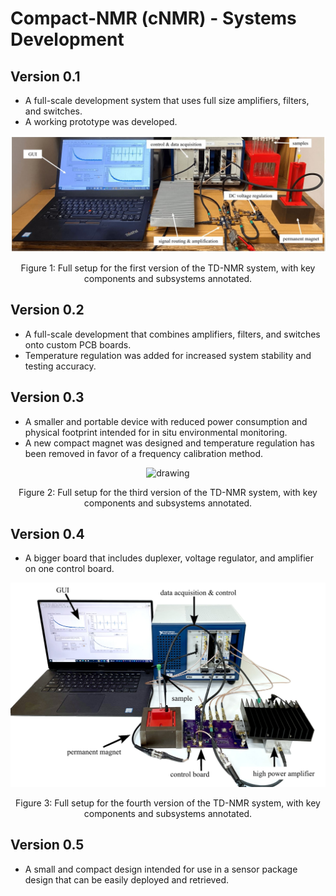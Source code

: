 # Compact-NMR (cNMR) - Systems Development 

## Version 0.1
* A full-scale development system that uses full size amplifiers, filters, and switches. 
* A working prototype was developed.  

<p align="center">
<img src="media/NMR_system(0.1).jpg" alt="drawing" width="700"/>
</p>
<p align="center">
Figure 1: Full setup for the first version of the TD-NMR system, with key components and subsystems annotated. 
</p>

## Version 0.2
* A full-scale development that combines amplifiers, filters, and switches onto custom PCB boards.
* Temperature regulation was added for increased system stability and testing accuracy.

## Version 0.3
* A smaller and portable device with reduced power consumption and physical footprint intended for in situ environmental monitoring.
* A new compact magnet was designed and temperature regulation has been removed in favor of a frequency calibration method.

<p align="center">
<img src="media/NMR_system(0.3).jpg" alt="drawing" width="700"/>
</p>
<p align="center">
Figure 2: Full setup for the third version of the TD-NMR system, with key components and subsystems annotated. 
</p>

## Version 0.4 
* A bigger board that includes duplexer, voltage regulator, and amplifier on one control board.

<p align="center">
<img src="media/NMR_system(0.4).jpg" alt="drawing" width="700"/>
</p>
<p align="center">
Figure 3: Full setup for the fourth version of the TD-NMR system, with key components and subsystems annotated. 
</p>

## Version 0.5
* A small and compact design intended for use in a sensor package design that can be easily deployed and retrieved.
























